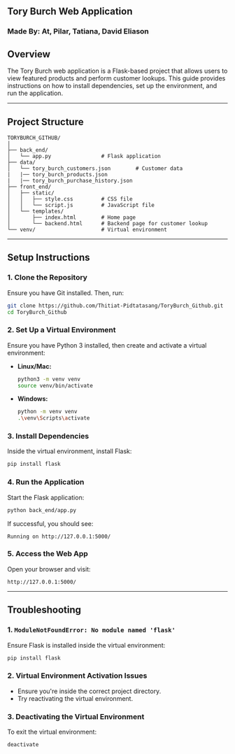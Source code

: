 ## Tory Burch Web Application
### Made By: At, Pilar, Tatiana, David Eliason

## **Overview**  
The Tory Burch web application is a Flask-based project that allows users to view featured products and perform customer lookups. This guide provides instructions on how to install dependencies, set up the environment, and run the application.

---

## **Project Structure**  

```
TORYBURCH_GITHUB/
│
├── back_end/
│   └── app.py                # Flask application
├── data/
│   └── tory_burch_customers.json        # Customer data
|   |── tory_burch_products.json    
|   |── tory_burch_purchase_history.json    
├── front_end/
│   ├── static/
│   │   ├── style.css         # CSS file
│   │   └── script.js         # JavaScript file
│   └── templates/
│       ├── index.html        # Home page
│       └── backend.html      # Backend page for customer lookup
└── venv/                     # Virtual environment 
```

---

## **Setup Instructions**  

### **1. Clone the Repository**  
Ensure you have Git installed. Then, run:  

```bash
git clone https://github.com/Thitiat-Pidtatasang/ToryBurch_Github.git
cd ToryBurch_Github
```

### **2. Set Up a Virtual Environment**  

Ensure you have Python 3 installed, then create and activate a virtual environment:  

- **Linux/Mac:**  
  ```bash
  python3 -m venv venv
  source venv/bin/activate
  ```
- **Windows:**  
  ```bash
  python -m venv venv
  .\venv\Scripts\activate
  ```

### **3. Install Dependencies**  

Inside the virtual environment, install Flask:  

```bash
pip install flask
```

### **4. Run the Application**  

Start the Flask application:  

```bash
python back_end/app.py
```

If successful, you should see:  

```
Running on http://127.0.0.1:5000/
```

### **5. Access the Web App**  

Open your browser and visit:  

```
http://127.0.0.1:5000/
```

---

## **Troubleshooting**  

### **1. `ModuleNotFoundError: No module named 'flask'`**  
Ensure Flask is installed inside the virtual environment:  

```bash
pip install flask
```

### **2. Virtual Environment Activation Issues**  
- Ensure you're inside the correct project directory.  
- Try reactivating the virtual environment.  

### **3. Deactivating the Virtual Environment**  
To exit the virtual environment:  

```bash
deactivate
```


